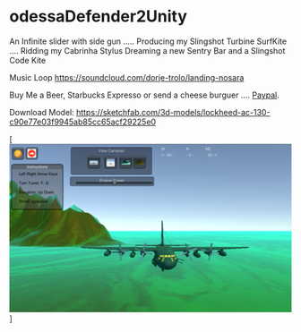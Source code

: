 # odessaDefender2Unity

An Infinite slider with side gun .....
Producing my Slingshot Turbine SurfKite ....
Ridding my Cabrinha Stylus
Dreaming a new Sentry Bar and a Slingshot Code Kite


Music Loop
https://soundcloud.com/dorje-trolo/landing-nosara

Buy Me a Beer, Starbucks Expresso or send a cheese burguer .... [Paypal](https://www.paypal.me/gospelOfLuke/25).


Download Model: https://sketchfab.com/3d-models/lockheed-ac-130-c90e77e03f9945ab85cc65acf29225e0

[![Falklands are British... ](https://raw.githubusercontent.com/rgarro/odessaDefender2Unity/main/ac130.png)]

